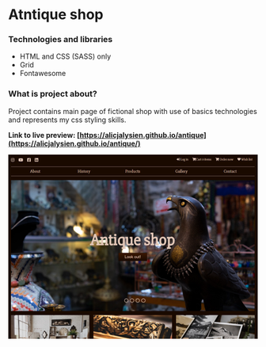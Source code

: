 # Atntique shop

### Technologies and libraries
- HTML and CSS (SASS) only
- Grid
- Fontawesome

### What is project about?
Project contains main page of fictional shop with use of basics technologies and represents my css styling skills.

**Link to live preview: [https://alicjalysien.github.io/antique](https://alicjalysien.github.io/antique/)**

![Image - preview of my page](/img/main.png)

